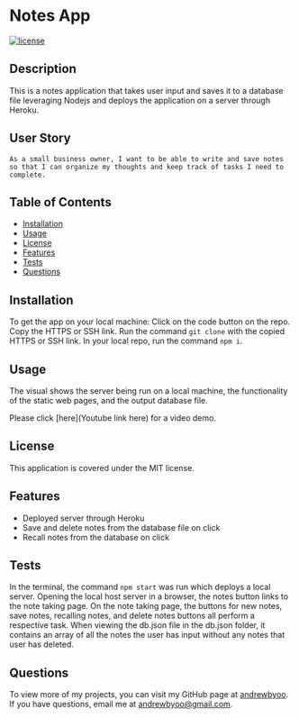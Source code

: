 # Notes App
[![license](https://img.shields.io/badge/license-MIT-blue)](./LICENSE)
## Description
This is a notes application that takes user input and saves it to a database file leveraging Nodejs and deploys the application on a server through Heroku.

## User Story
```
As a small business owner, I want to be able to write and save notes so that I can organize my thoughts and keep track of tasks I need to complete.
```

## Table of Contents
- [Installation](#installation)
- [Usage](#usage)
- [License](#license)
- [Features](#features)
- [Tests](#tests)
- [Questions](#questions)

## Installation
To get the app on your local machine:
Click on the code button on the repo.
Copy the HTTPS or SSH link.
Run the command `git clone` with the copied HTTPS or SSH link.
In your local repo, run the command `npm i`.

## Usage
The visual shows the server being run on a local machine, the functionality of the static web pages, and the output database file.

Please click [here](Youtube link here) for a video demo.

## License
This application is covered under the MIT license.

## Features
- Deployed server through Heroku
- Save and delete notes from the database file on click
- Recall notes from the database on click

## Tests
In the terminal, the command `npm start` was run which deploys a local server. Opening the local host server in a browser, the notes button links to the note taking page. On the note taking page, the buttons for new notes, save notes, recalling notes, and delete notes buttons all perform a respective task. When viewing the db.json file in the db.json folder, it contains an array of all the notes the user has input without any notes that user has deleted.

## Questions
To view more of my projects, you can visit my GitHub page at [andrewbyoo](https://github.com/andrewbyoo).
If you have questions, email me at [andrewbyoo@gmail.com](mailto:andrewbyoo@gmail.com).

